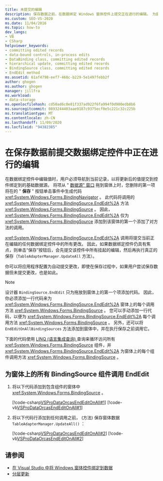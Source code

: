```yaml
---
title: 未提交的编辑
description: 保存数据之前，在数据绑定 Windows 窗体控件上提交正在进行的编辑。 为窗体上的所有 BindingSource 组件调用 EndEdit。
ms.custom: SEO-VS-2020
ms.date: 11/04/2016
ms.topic: how-to
dev_langs:
- VB
- CSharp
helpviewer_keywords:
- committing edited records
- data-bound controls, in-process edits
- DataBinding class, committing edited records
- hierarchical update, committing edited records
- BindingSource class, committing edited records
- EndEdit method
ms.assetid: 61af4798-eef7-468c-b229-5e1497febb2f
author: ghogen
ms.author: ghogen
manager: jillfra
ms.workload:
- data-storage
ms.openlocfilehash: cd50ad6c0e81f337ad922f6fa994f0d900edb8b6
ms.sourcegitcommit: 0893244403aae9187c9375ecf0e5c221c32c225b
ms.translationtype: MT
ms.contentlocale: zh-CN
ms.lasthandoff: 11/09/2020
ms.locfileid: "94382385"
---
```

# <a name="commit-in-process-edits-on-data-bound-controls-before-saving-data"></a>在保存数据前提交数据绑定控件中正在进行的编辑

在数据绑定控件中编辑值时，用户必须导航到当前记录，以将更新后的值提交到控件绑定到的基础数据源。 将项从 " [数据源" 窗口](add-new-data-sources.md) 拖到窗体上时，您删除的第一项将在的 " **保存** " 按钮单击事件中生成代码 <xref:System.Windows.Forms.BindingNavigator> 。 此代码将调用的 <xref:System.Windows.Forms.BindingSource.EndEdit%2A> 方法 <xref:System.Windows.Forms.BindingSource> 。 因此， <xref:System.Windows.Forms.BindingSource.EndEdit%2A> 仅为 <xref:System.Windows.Forms.BindingSource> 添加到该窗体的第一个添加了对方法的调用。

<xref:System.Windows.Forms.BindingSource.EndEdit%2A> 调用将提交当前正在编辑的任何数据绑定控件中的所有更改。 因此，如果数据绑定控件仍具有焦点，则单击“保存”按钮后，会先提交该控件中所有挂起的编辑，然后再执行真正的保存（`TableAdapterManager.UpdateAll` 方法）。

你可以将应用程序配置为自动提交更改，即使在保存过程中，如果用户尝试保存数据但未提交更改，也是如此。

> [!NOTE]
> 设计器 `BindingSource.EndEdit` 只为拖放到窗体上的第一个项添加代码。 因此，你必须添加一行代码来为 <xref:System.Windows.Forms.BindingSource.EndEdit%2A> 窗体上的每个调用方法 <xref:System.Windows.Forms.BindingSource> 。 您可以手动添加一行代码，以便为 <xref:System.Windows.Forms.BindingSource.EndEdit%2A> 每个调用方法 <xref:System.Windows.Forms.BindingSource> 。 另外，还可以将 `EndEditOnAllBindingSources` 方法添加到窗体中，并在执行保存之前调用它。

下面的代码使用 [LINQ (语言集成查询) ](/dotnet/csharp/linq/) 查询来循环访问所有 <xref:System.Windows.Forms.BindingSource> 组件，并 <xref:System.Windows.Forms.BindingSource.EndEdit%2A> 为窗体上的每个组件调用方法 <xref:System.Windows.Forms.BindingSource> 。

## <a name="to-call-endedit-for-all-bindingsource-components-on-a-form"></a>为窗体上的所有 BindingSource 组件调用 EndEdit

1. 将以下代码添加到包含组件的窗体中 <xref:System.Windows.Forms.BindingSource> 。

     [!code-csharp[VSProDataOrcasEndEditOnAll#1](../data-tools/codesnippet/CSharp/commit-in-process-edits-on-data-bound-controls-before-saving-data_1.cs)]
     [!code-vb[VSProDataOrcasEndEditOnAll#1](../data-tools/codesnippet/VisualBasic/commit-in-process-edits-on-data-bound-controls-before-saving-data_1.vb)]

2. 将以下代码行添加到任何调用之前， (方法) 保存窗体数据 `TableAdapterManager.UpdateAll()` ：

     [!code-csharp[VSProDataOrcasEndEditOnAll#2](../data-tools/codesnippet/CSharp/commit-in-process-edits-on-data-bound-controls-before-saving-data_2.cs)]
     [!code-vb[VSProDataOrcasEndEditOnAll#2](../data-tools/codesnippet/VisualBasic/commit-in-process-edits-on-data-bound-controls-before-saving-data_2.vb)]

## <a name="see-also"></a>请参阅

- [在 Visual Studio 中将 Windows 窗体控件绑定到数据](../data-tools/bind-windows-forms-controls-to-data-in-visual-studio.md)
- [分层更新](../data-tools/hierarchical-update.md)
